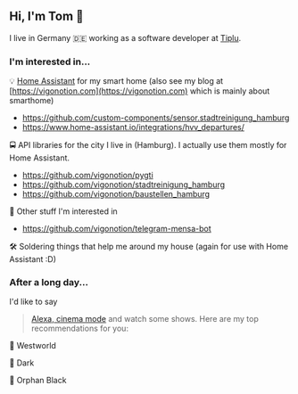 ## Hi, I'm Tom 👋

I live in Germany 🇩🇪 working as a software developer at [Tiplu](https://tiplu.de/).

### I'm interested in...

💡 [Home Assistant](https://github.com/home-assistant/core) for my smart home (also see my blog at [https://vigonotion.com](https://vigonotion.com) which is mainly about smarthome)
  - https://github.com/custom-components/sensor.stadtreinigung_hamburg
  - https://www.home-assistant.io/integrations/hvv_departures/
  
🚍 API libraries for the city I live in (Hamburg). I actually use them mostly for Home Assistant.
  - https://github.com/vigonotion/pygti
  - https://github.com/vigonotion/stadtreinigung_hamburg
  - https://github.com/vigonotion/baustellen_hamburg
  
🤖 Other stuff I'm interested in
  - https://github.com/vigonotion/telegram-mensa-bot
  
🛠 Soldering things that help me around my house (again for use with Home Assistant :D)

### After a long day...
I'd like to say 
> [Alexa, cinema mode](https://vigonotion.com/blog/building-a-smart-home-theater-with-home-assistant/)
and watch some shows. Here are my top recommendations for you:

🤠 Westworld

🌳 Dark

🧬 Orphan Black

<!--
**vigonotion/vigonotion** is a ✨ _special_ ✨ repository because its `README.md` (this file) appears on your GitHub profile.

Here are some ideas to get you started:

- 🔭 I’m currently working on ...
- 🌱 I’m currently learning ...
- 👯 I’m looking to collaborate on ...
- 🤔 I’m looking for help with ...
- 💬 Ask me about ...
- 📫 How to reach me: ...
- 😄 Pronouns: ...
- ⚡ Fun fact: ...
-->
